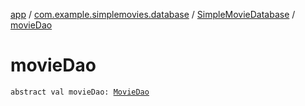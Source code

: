 [app](../../index.md) / [com.example.simplemovies.database](../index.md) / [SimpleMovieDatabase](index.md) / [movieDao](./movie-dao.md)

# movieDao

`abstract val movieDao: `[`MovieDao`](../-movie-dao/index.md)